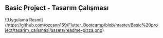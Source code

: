 ## Basic Project - Tasarım Çalışması 
![Uygulama Resmi] (https://github.com/ozcann159/Flutter_Bootcamp/blob/master/Basic%20project/tasarim_calismasi/assets/readme-pizza.png)
